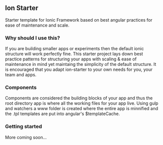 ## Ion Starter
Starter template for Ionic Framework based on best angular practices for ease of maintenance and scale.

### Why should I use this?
If you are building smaller apps or experiments then the default ionic structure will work perfectly fine. This starter project lays down best practice patterns for structuring your apps with scaling & ease of maintenance in mind yet maintaing the simplicity of the default structure. It is encouraged that you adapt ion-starter to your own needs for you, your team and apps.

### Components
Components are considered the building blocks of your app and thus the root directory app is where all the working files for your app live. Using gulp and watchers a www folder is created where the entire app is minnified and the .tpl templates are put into angular's $templateCache.

### Getting started
More coming soon...
